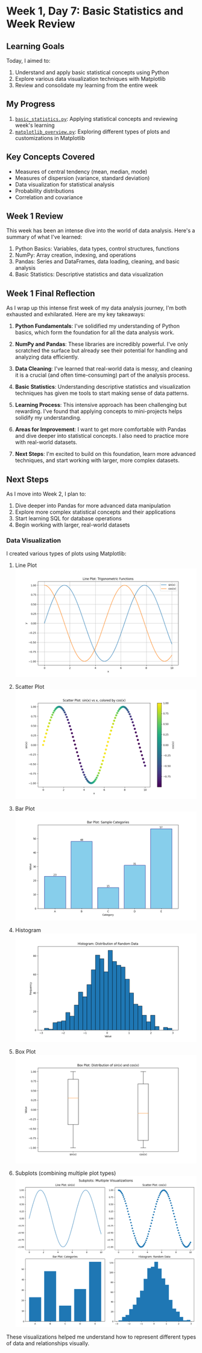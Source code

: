 # Week 1, Day 7: Basic Statistics and Week Review

## Learning Goals

Today, I aimed to:
1. Understand and apply basic statistical concepts using Python
2. Explore various data visualization techniques with Matplotlib
3. Review and consolidate my learning from the entire week


## My Progress

1. [`basic_statistics.py`](./basic_statistics.py): Applying statistical concepts and reviewing week's learning
2. [`matplotlib_overview.py`](./matplotlib_overview.py): Exploring different types of plots and customizations in Matplotlib

## Key Concepts Covered

- Measures of central tendency (mean, median, mode)
- Measures of dispersion (variance, standard deviation)
- Data visualization for statistical analysis
- Probability distributions
- Correlation and covariance

## Week 1 Review

This week has been an intense dive into the world of data analysis. Here's a summary of what I've learned:

1. Python Basics: Variables, data types, control structures, functions
2. NumPy: Array creation, indexing, and operations
3. Pandas: Series and DataFrames, data loading, cleaning, and basic analysis
4. Basic Statistics: Descriptive statistics and data visualization

## Week 1 Final Reflection

As I wrap up this intense first week of my data analysis journey, I'm both exhausted and exhilarated. Here are my key takeaways:

1. **Python Fundamentals**: I've solidified my understanding of Python basics, which form the foundation for all the data analysis work.

2. **NumPy and Pandas**: These libraries are incredibly powerful. I've only scratched the surface but already see their potential for handling and analyzing data efficiently.

3. **Data Cleaning**: I've learned that real-world data is messy, and cleaning it is a crucial (and often time-consuming) part of the analysis process.

4. **Basic Statistics**: Understanding descriptive statistics and visualization techniques has given me tools to start making sense of data patterns.

5. **Learning Process**: This intensive approach has been challenging but rewarding. I've found that applying concepts to mini-projects helps solidify my understanding.

6. **Areas for Improvement**: I want to get more comfortable with Pandas and dive deeper into statistical concepts. I also need to practice more with real-world datasets.

7. **Next Steps**: I'm excited to build on this foundation, learn more advanced techniques, and start working with larger, more complex datasets.


## Next Steps

As I move into Week 2, I plan to:
1. Dive deeper into Pandas for more advanced data manipulation
2. Explore more complex statistical concepts and their applications
3. Start learning SQL for database operations
4. Begin working with larger, real-world datasets

### Data Visualization
I created various types of plots using Matplotlib:

1. Line Plot
   ![Line Plot](./visualization_assets/line_plot.png)

2. Scatter Plot
   ![Scatter Plot](./visualization_assets/scatter_plot.png)

3. Bar Plot
   ![Bar Plot](./visualization_assets/bar_plot.png)

4. Histogram
   ![Histogram](./visualization_assets/histogram.png)

5. Box Plot
   ![Box Plot](./visualization_assets/box_plot.png)

6. Subplots (combining multiple plot types)
   ![Subplots](./visualization_assets/subplots.png)

These visualizations helped me understand how to represent different types of data and relationships visually.